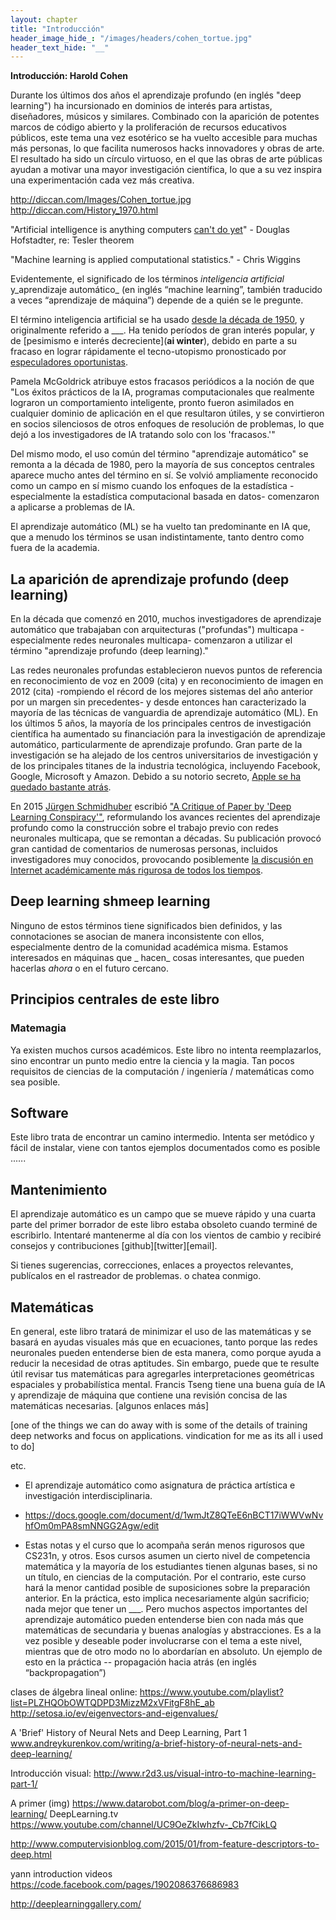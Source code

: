 ```yaml
---
layout: chapter
title: "Introducción"
header_image_hide_: "/images/headers/cohen_tortue.jpg"
header_text_hide: "__"
---
```


**Introducción: Harold Cohen**

Durante los últimos dos años el aprendizaje profundo (en inglés \"deep learning\") ha incursionado en dominios de interés para artistas, diseñadores, músicos y similares. Combinado con la aparición de potentes marcos de código abierto y la proliferación de recursos educativos públicos, este tema una vez esotérico se ha vuelto accesible para muchas más personas, lo que facilita numerosos hacks innovadores y obras de arte. El resultado ha sido un círculo virtuoso, en el que las obras de arte públicas ayudan a motivar una mayor investigación científica, lo que a su vez inspira una experimentación cada vez más creativa.


http://diccan.com/Images/Cohen_tortue.jpg
http://diccan.com/History_1970.html


\"Artificial intelligence is anything computers [can\'t do yet](https://en.wikipedia.org/wiki/AI_effect)\" - Douglas Hofstadter, re: Tesler theorem 

\"Machine learning is applied computational statistics.\" - Chris Wiggins

Evidentemente, el significado de los términos _inteligencia artificial_ y_aprendizaje automático_ (en inglés “machine learning”, también traducido a veces “aprendizaje de máquina”)  depende de a quién se le pregunte.
	
El término inteligencia artificial se ha usado [desde la década de 1950](https://es.wikipedia.org/wiki/Historia_de_la_inteligencia_artificial), y originalmente referido a ___. Ha tenido períodos de gran interés popular, y de [pesimismo e interés decreciente](__ai winter__), debido en parte a su fracaso en lograr rápidamente el tecno-utopismo pronosticado por [especuladores oportunistas](https://es.wikipedia.org/wiki/La_Singularidad_est%C3%A1_cerca).

Pamela McGoldrick atribuye estos fracasos periódicos a la noción de que \"Los éxitos prácticos de la IA, programas computacionales que realmente lograron un comportamiento inteligente, pronto fueron asimilados en cualquier dominio de aplicación en el que resultaron útiles, y se convirtieron en socios silenciosos de otros enfoques de resolución de problemas, lo que dejó a los investigadores de IA tratando solo con los \'fracasos.\'\" 

Del mismo modo, el uso común del término \"aprendizaje automático\" se remonta a la década de 1980, pero la mayoría de sus conceptos centrales aparece mucho antes del término en sí. Se volvió ampliamente reconocido como un campo en sí mismo cuando los enfoques de la estadística -especialmente la estadística computacional basada en datos- comenzaron a aplicarse a problemas de IA.

El aprendizaje automático (ML) se ha vuelto tan predominante en IA que, que a menudo los términos se usan indistintamente, tanto dentro como fuera de la academia.

## La aparición de aprendizaje profundo (deep learning)

En la década que comenzó en 2010, muchos investigadores de aprendizaje automático que trabajaban con arquitecturas (\"profundas\") multicapa -especialmente redes neuronales multicapa- comenzaron a utilizar el término \"aprendizaje profundo (deep learning).\" 

Las redes neuronales profundas establecieron nuevos puntos de referencia en reconocimiento de voz en 2009 (cita) y en reconocimiento de imagen en 2012 (cita) -rompiendo el récord de los mejores sistemas del año anterior por un margen sin precedentes- y desde entonces han caracterizado la mayoría de las técnicas de vanguardia de aprendizaje automático (ML). En los últimos 5 años, la mayoría de los principales centros de investigación científica ha aumentado su financiación para la investigación de aprendizaje automático, particularmente de aprendizaje profundo. Gran parte de la investigación se ha alejado de los centros universitarios de investigación y de los principales titanes de la industria tecnológica, incluyendo Facebook, Google, Microsoft y Amazon. Debido a su notorio secreto, [Apple se ha quedado bastante atrás](http://www.bloomberg.com/news/articles/2015-10-29/apple-s-secrecy-hurts-its-ai-software-development).

En 2015 [Jürgen Schmidhuber](http://people.idsia.ch/~juergen/) escribió [\"A
Critique of Paper by \'Deep Learning Conspiracy\'\"](http://people.idsia.ch/~juergen/deep-learning-conspiracy.html), reformulando los avances recientes del aprendizaje profundo como la construcción sobre el trabajo previo con redes neuronales multicapa, que se remontan a décadas. Su publicación provocó gran cantidad de comentarios de numerosas personas, incluidos investigadores muy conocidos, provocando posiblemente [la discusión en Internet académicamente más rigurosa de todos los tiempos](https://plus.google.com/100849856540000067209/posts/9BDtGwCDL7D).

## Deep learning shmeep learning

Ninguno de estos términos tiene significados bien definidos, y las connotaciones se asocian de manera inconsistente con ellos, especialmente dentro de la comunidad académica misma. Estamos interesados en máquinas que _ hacen_ cosas interesantes, que pueden hacerlas _ahora_ o en el futuro cercano.

## Principios centrales de este libro

### Matemagia

Ya existen muchos cursos académicos.
Este libro no intenta reemplazarlos, sino encontrar un punto medio entre la ciencia y la magia.
Tan pocos requisitos de ciencias de la computación / ingeniería / matemáticas como sea posible.


## Software 

Este libro trata de encontrar un camino intermedio. Intenta ser metódico y fácil de instalar, viene con tantos ejemplos documentados como es posible ..….


## Mantenimiento

El aprendizaje automático es un campo que se mueve rápido y una cuarta parte del primer borrador de este libro estaba obsoleto cuando terminé de escribirlo. Intentaré mantenerme al día con los vientos de cambio y recibiré consejos y contribuciones [github][twitter][email].

Si tienes sugerencias, correcciones, enlaces a proyectos relevantes, publícalos en el rastreador de problemas. o chatea conmigo.


## Matemáticas

En general, este libro tratará de minimizar el uso de las matemáticas y se basará en ayudas visuales más que en ecuaciones, tanto porque las redes neuronales pueden entenderse bien de esta manera, como porque ayuda a reducir la necesidad de otras aptitudes. Sin embargo, puede que te resulte útil revisar tus matemáticas para agregarles interpretaciones geométricas espaciales y probabilística mental.
Francis Tseng tiene una buena guía de IA y aprendizaje de máquina que contiene una revisión concisa de las matemáticas necesarias. [algunos enlaces más]

[one of the things we can do away with is some of the details of training deep networks and focus on applications. vindication for me as its all i used to do]


etc.
 - El aprendizaje automático como asignatura de práctica artística e investigación interdisciplinaria.
 - https://docs.google.com/document/d/1wmJtZ8QTeE6nBCT17iWWVwNvhfOm0mPA8smNNGG2Agw/edit

 - Estas notas y el curso que lo acompaña serán menos rigurosos que CS231n, y otros. Esos cursos asumen un cierto nivel de competencia matemática y la mayoría de los estudiantes tienen algunas bases, si no un título, en ciencias de la computación.
Por el contrario, este curso hará la menor cantidad posible de suposiciones sobre la preparación anterior. En la práctica, esto implica necesariamente algún sacrificio; nada mejor que tener un ___. Pero muchos aspectos importantes del aprendizaje automático pueden entenderse bien con nada más que matemáticas de secundaria y buenas analogías y abstracciones. Es a la vez posible y deseable poder involucrarse con el tema a este nivel, mientras que de otro modo no lo abordarían en absoluto. Un ejemplo de esto en la práctica -- propagación hacia atrás (en inglés “backpropagation”)


clases de álgebra lineal online: https://www.youtube.com/playlist?list=PLZHQObOWTQDPD3MizzM2xVFitgF8hE_ab
http://setosa.io/ev/eigenvectors-and-eigenvalues/

A 'Brief' History of Neural Nets and Deep Learning, Part 1 www.andreykurenkov.com/writing/a-brief-history-of-neural-nets-and-deep-learning/

Introducción visual:
http://www.r2d3.us/visual-intro-to-machine-learning-part-1/

A primer (img) https://www.datarobot.com/blog/a-primer-on-deep-learning/
DeepLearning.tv
https://www.youtube.com/channel/UC9OeZkIwhzfv-_Cb7fCikLQ

http://www.computervisionblog.com/2015/01/from-feature-descriptors-to-deep.html

yann introduction videos https://code.facebook.com/pages/1902086376686983

http://deeplearninggallery.com/
